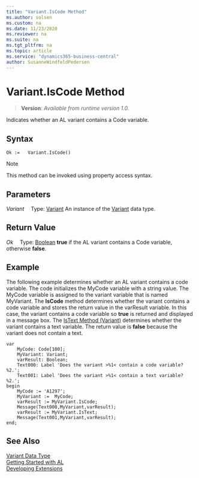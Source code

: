 ```yaml
---
title: "Variant.IsCode Method"
ms.author: solsen
ms.custom: na
ms.date: 11/23/2020
ms.reviewer: na
ms.suite: na
ms.tgt_pltfrm: na
ms.topic: article
ms.service: "dynamics365-business-central"
author: SusanneWindfeldPedersen
---
```

[//]: # (START>DO_NOT_EDIT)
[//]: # (IMPORTANT:Do not edit any of the content between here and the END>DO_NOT_EDIT.)
[//]: # (Any modifications should be made in the .xml files in the ModernDev repo.)
# Variant.IsCode Method
> **Version**: _Available from runtime version 1.0._

Indicates whether an AL variant contains a Code variable.


## Syntax
```
Ok :=   Variant.IsCode()
```
> [!NOTE]
> This method can be invoked using property access syntax.

## Parameters
*Variant*
&emsp;Type: [Variant](variant-data-type.md)
An instance of the [Variant](variant-data-type.md) data type.

## Return Value
*Ok*
&emsp;Type: [Boolean](../boolean/boolean-data-type.md)
**true** if the AL variant contains a Code variable, otherwise **false**.


[//]: # (IMPORTANT: END>DO_NOT_EDIT)

## Example  
 The following example determines whether an AL variant contains a code variable. The code initializes the MyCode variable with a string value. The MyCode variable is assigned to the variant variable that is named MyVariant. The **IsCode** method determines whether the variant contains a code variable and stores the return value in the varResult variable. In this case, the variant contains a code variable so **true** is returned and displayed in a message box. The [IsText Method (Variant)](../../methods/devenv-istext-method-variant.md) determines whether the variant contains a text variable. The return value is **false** because the variant does not contain a text.
   
```al
var
    MyCode: Code[100];
    MyVariant: Variant;
    varResult: Boolean;
    Text000: Label 'Does the variant >%1< contain a code variable? %2.';
    Text001: Label 'Does the variant >%1< contain a text variable? %2.';
begin
    MyCode := 'A1297';  
    MyVariant :=  MyCode;  
    varResult := MyVariant.IsCode;  
    Message(Text000,MyVariant,varResult);  
    varResult := MyVariant.IsText;  
    Message(Text001,MyVariant,varResult);  
end;
```  
  

## See Also
[Variant Data Type](variant-data-type.md)  
[Getting Started with AL](../../devenv-get-started.md)  
[Developing Extensions](../../devenv-dev-overview.md)